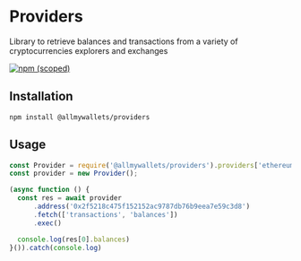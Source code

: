 # Providers
Library to retrieve balances and transactions from a variety of cryptocurrencies explorers and exchanges

[![npm (scoped)](https://img.shields.io/npm/v/@allmywallets/providers.svg)](https://www.npmjs.com/package/@allmywallets/providers)


## Installation
```
npm install @allmywallets/providers
```

## Usage
``` js
const Provider = require('@allmywallets/providers').providers['ethereum.etherscan']
const provider = new Provider();

(async function () {
  const res = await provider
      .address('0x2f5218c475f152152ac9787db76b9eea7e59c3d8')
      .fetch(['transactions', 'balances'])
      .exec()

  console.log(res[0].balances)
}()).catch(console.log)
```
